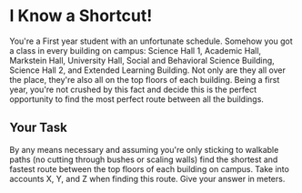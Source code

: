 # I Know a Shortcut!

You're a First year student with an unfortunate schedule. Somehow you got a class in every building on campus: Science Hall 1, Academic Hall, Markstein Hall, University Hall, Social and Behavioral Science Building, Science Hall 2, and Extended Learning Building. Not only are they all over the place, they're also all on the top floors of each building. Being a first year, you're not crushed by this fact and decide this is the perfect opportunity to find the most perfect route between all the buildings.

## Your Task

By any means necessary and assuming you're only sticking to walkable paths (no cutting through bushes or scaling walls) find the shortest and fastest route between the top floors of each building on campus. Take into accounts X, Y, and Z when finding this route. Give your answer in meters.
